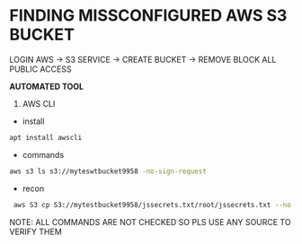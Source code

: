 # FINDING MISSCONFIGURED AWS S3 BUCKET

LOGIN AWS -> S3 SERVICE -> CREATE BUCKET -> REMOVE BLOCK ALL PUBLIC ACCESS 

**AUTOMATED TOOL**
1. AWS CLI 
- install 
```bash
apt install awscli
```
- commands 
```bash
aws s3 ls s3://myteswtbucket9958 -no-sign-request
```
- recon
```bash
 aws S3 cp S3://mytestbucket9958/jssecrets.txt/root/jssecrets.txt --no-sign-request
```
NOTE: ALL COMMANDS ARE NOT CHECKED SO PLS USE ANY SOURCE TO VERIFY THEM